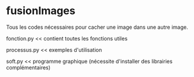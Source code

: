 # fusionImages
Tous les codes nécessaires pour cacher une image dans une autre image.


fonction.py << contient toutes les fonctions utiles

processus.py << exemples d'utilisation

soft.py << programme graphique (nécessite d'installer des librairies complémentaires)
